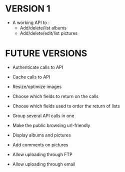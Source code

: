 VERSION 1
=========

- A working API to :
	- Add/delete/list albums
	- Add/delete/edit/list pictures



FUTURE VERSIONS
===============

- Authenticate calls to API
- Cache calls to API
- Resize/optimize images
- Choose which fields to return on the calls
- Choose which fields used to order the return of lists
- Group several API calls in one
- Make the public browsing url-friendly

- Display albums and pictures
- Add comments on pictures
- Allow uploading through FTP
- Allow uploading through email


